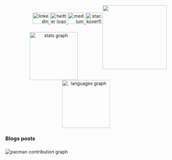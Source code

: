 <img align="right" height="200" src="https://media1.tenor.com/m/zanlfzZ4I6UAAAAd/hey-cat.gif"  />

###

<div align="right">
  <a href="https://www.linkedin.com/in/sabiqazhar/" target="_blank">
    <img src="https://raw.githubusercontent.com/maurodesouza/profile-readme-generator/master/src/assets/icons/social/linkedin/default.svg" width="51" height="35" alt="linkedin logo"  />
  </a>
  <a href="https://x.com/workonmymachine" target="_blank">
    <img src="https://raw.githubusercontent.com/maurodesouza/profile-readme-generator/master/src/assets/icons/social/twitter/default.svg" width="51" height="35" alt="twitter logo"  />
  </a>
  <a href="https://medium.com/@sabiqaz" target="_blank">
    <img src="https://raw.githubusercontent.com/maurodesouza/profile-readme-generator/master/src/assets/icons/social/medium/default.svg" width="51" height="35" alt="medium logo"  />
  </a>
  <a href="https://stackoverflow.com/users/30260619/bismillahpasrah" target="_blank">
    <img src="https://raw.githubusercontent.com/maurodesouza/profile-readme-generator/master/src/assets/icons/social/stackoverflow/default.svg" width="51" height="35" alt="stackoverflow logo"  />
  </a>
</div>

###

<div align="center">
  <img src="https://github-readme-stats.vercel.app/api?username=sabiqazhar&hide_title=false&hide_rank=false&show_icons=true&include_all_commits=true&count_private=true&disable_animations=false&theme=dracula&locale=en&hide_border=false&order=1" height="150" alt="stats graph"  />
  <img src="https://github-readme-stats.vercel.app/api/top-langs?username=sabiqazhar&locale=en&hide_title=false&layout=compact&card_width=320&langs_count=5&theme=dracula&hide_border=false&order=2" height="150" alt="languages graph"  />
</div>

### Blogs posts
<!-- BLOG-POST-LIST:START -->
<!-- BLOG-POST-LIST:END -->

###

<picture>
  <source media="(prefers-color-scheme: dark)" srcset="https://raw.githubusercontent.com/sabiqazhar/sabiqazhar/output/pacman-contribution-graph-dark.svg">
  <source media="(prefers-color-scheme: light)" srcset="https://raw.githubusercontent.com/sabiqazhar/sabiqazhar/output/pacman-contribution-graph.svg">
  <img alt="pacman contribution graph" src="https://raw.githubusercontent.com/sabiqazhar/sabiqazhar/output/pacman-contribution-graph.svg">
</picture>

###
